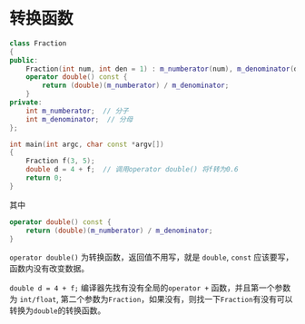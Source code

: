 

# 转换函数

```cpp
class Fraction
{
public:
    Fraction(int num, int den = 1) : m_numberator(num), m_denominator(den) {}
    operator double() const {
        return (double)(m_numberator) / m_denominator;
    }
private:
    int m_numberator;  // 分子
    int m_denominator;  // 分母
};

int main(int argc, char const *argv[])
{
    Fraction f(3, 5);
    double d = 4 + f;  // 调用operator double() 将f转为0.6
    return 0;
}
```

其中

```cpp
operator double() const {
    return (double)(m_numberator) / m_denominator;
} 
```

`operator double()` 为转换函数，返回值不用写，就是 `double`, `const` 应该要写，函数内没有改变数据。


`double d = 4 + f;` 编译器先找有没有全局的`operator +` 函数，并且第一个参数为 `int/float`, 第二个参数为`Fraction`，如果没有，则找一下`Fraction`有没有可以转换为`double`的转换函数。





